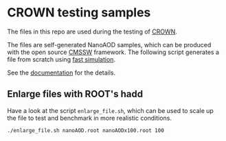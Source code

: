 # CROWN testing samples

The files in this repo are used during the testing of [CROWN](https://github.com/KIT-CMS/CROWN).

The files are self-generated NanoAOD samples, which can be produced with the open source [CMSSW](https://github.com/cms-sw/cmssw) framework. The following script generates a file from scratch using [fast simulation](https://twiki.cern.ch/twiki/bin/view/CMSPublic/SWGuideFastSimulationExamples).

See the [documentation](https://crown.readthedocs.io/) for the details.

## Enlarge files with ROOT's hadd

Have a look at the script `enlarge_file.sh`, which can be used to scale up the file to test and benchmark in more realistic conditions.

```bash
./enlarge_file.sh nanoAOD.root nanoAODx100.root 100
```
